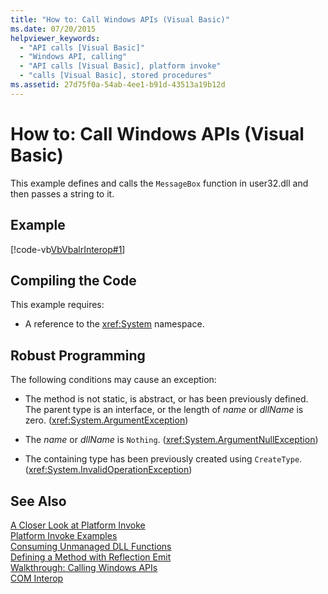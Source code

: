 ```yaml
---
title: "How to: Call Windows APIs (Visual Basic)"
ms.date: 07/20/2015
helpviewer_keywords: 
  - "API calls [Visual Basic]"
  - "Windows API, calling"
  - "API calls [Visual Basic], platform invoke"
  - "calls [Visual Basic], stored procedures"
ms.assetid: 27d75f0a-54ab-4ee1-b91d-43513a19b12d
---
```

# How to: Call Windows APIs (Visual Basic)
This example defines and calls the `MessageBox` function in user32.dll and then passes a string to it.  
  
## Example  
 [!code-vb[VbVbalrInterop#1](../../../visual-basic/programming-guide/com-interop/codesnippet/VisualBasic/how-to-call-windows-apis_1.vb)]  
  
## Compiling the Code  
 This example requires:  
  
- A reference to the <xref:System> namespace.  
  
## Robust Programming  
 The following conditions may cause an exception:  
  
- The method is not static, is abstract, or has been previously defined. The parent type is an interface, or the length of *name* or *dllName* is zero. (<xref:System.ArgumentException>)  
  
- The *name* or *dllName* is `Nothing`. (<xref:System.ArgumentNullException>)  
  
- The containing type has been previously created using `CreateType`. (<xref:System.InvalidOperationException>)  
  
## See Also  
 [A Closer Look at Platform Invoke](http://msdn.microsoft.com/library/ba9dd55b-2eaa-45cd-8afd-75cb8d64d243)  
 [Platform Invoke Examples](../../../framework/interop/platform-invoke-examples.md)  
 [Consuming Unmanaged DLL Functions](../../../framework/interop/consuming-unmanaged-dll-functions.md)  
 [Defining a Method with Reflection Emit](http://msdn.microsoft.com/library/84fd3bf6-628f-41aa-83d9-b990cf926e81)  
 [Walkthrough: Calling Windows APIs](../../../visual-basic/programming-guide/com-interop/walkthrough-calling-windows-apis.md)  
 [COM Interop](../../../visual-basic/programming-guide/com-interop/index.md)
